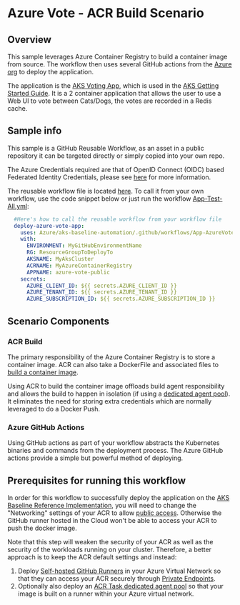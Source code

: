 # Azure Vote - ACR Build Scenario

## Overview

This sample leverages Azure Container Registry to build a container image from source. The workflow then uses several GitHub actions from the [Azure org](https://github.com/Azure) to deploy the application.

The application is the [AKS Voting App](https://github.com/Azure-Samples/azure-voting-app-redis), which is used in the [AKS Getting Started Guide](https://docs.microsoft.com/en-us/azure/aks/learn/quick-kubernetes-deploy-cli). It is a 2 container application that allows the user to use a Web UI to vote between Cats/Dogs, the votes are recorded in a Redis cache.

## Sample info

This sample is a GitHub Reusable Workflow, as an asset in a public repository it can be targeted directly or simply copied into your own repo.

The Azure Credentials required are that of OpenID Connect (OIDC) based Federated Identity Credentials, please see [here](/docs/oidc-federated-credentials.md) for more information.

The reusable workflow file is located [here](/.github/workflows/app-azurevote-acrbuild.yml). To call it from your own workflow, use the code snippet below or just run the workflow [App-Test-All.yml](/.github/workflows/App-Test-All.yml):

```yaml
  #Here's how to call the reusable workflow from your workflow file
  deploy-azure-vote-app:
    uses: Azure/aks-baseline-automation/.github/workflows/App-AzureVote-BuildOnACRs.yml@main
    with:
      ENVIRONMENT: MyGitHubEnvironmentName
      RG: ResourceGroupToDeployTo
      AKSNAME: MyAksCluster
      ACRNAME: MyAzureContainerRegistry
      APPNAME: azure-vote-public
    secrets:
      AZURE_CLIENT_ID: ${{ secrets.AZURE_CLIENT_ID }}
      AZURE_TENANT_ID: ${{ secrets.AZURE_TENANT_ID }}
      AZURE_SUBSCRIPTION_ID: ${{ secrets.AZURE_SUBSCRIPTION_ID }}
```

## Scenario Components

### ACR Build

The primary responsibility of the Azure Container Registry is to store a container image. ACR can also take a DockerFile and associated files to [build a container image](https://docs.microsoft.com/azure/container-registry/container-registry-quickstart-task-cli).

Using ACR to build the container image offloads build agent responsibility and allows the build to happen in isolation (if using a [dedicated agent pool](https://docs.microsoft.com/azure/container-registry/tasks-agent-pools)). It eliminates the need for storing extra credentials which are normally leveraged to do a Docker Push.

### Azure GitHub Actions

Using GitHub actions as part of your workflow abstracts the Kubernetes binaries and commands from the deployment process. The Azure GitHub actions provide a simple but powerful method of deploying.

## Prerequisites for running this workflow
In order for this workflow to successfully deploy the application on the [AKS Baseline Reference Implementation](https://github.com/mspnp/aks-baseline), you will need to change the "Networking" settings of your ACR to allow [public access](https://docs.microsoft.com/en-us/azure/container-registry/data-loss-prevention#azure-cli). Otherwise the GitHub runner hosted in the Cloud won't be able to access your ACR to push the docker image. 

Note that this step will weaken the security of your ACR as well as the security of the workloads running on your cluster. Therefore, a better approach is to keep the ACR default settings and instead:
  1. Deploy [Self-hosted GitHub Runners](#self-hosted-github-runners) in your Azure Virtual Network so that they can access your ACR securely through [Private Endpoints](https://docs.microsoft.com/en-us/azure/container-registry/container-registry-private-link).
  2. Optionally also deploy an [ACR Task dedicated agent pool](https://docs.microsoft.com/en-us/azure/container-registry/tasks-agent-pools) so that your image is built on a runner within your Azure virtual network. 